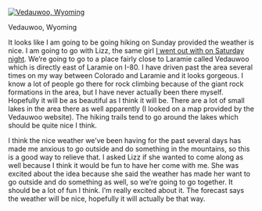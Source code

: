 [![Vedauwoo, Wyoming](https://i0.wp.com/manifestlyabsurd.wordpress.com/wp-content/uploads/2009/03/reynolds.jpg?resize=300%2C215 "Vedauwoo")](http://manifestlyabsurd.wordpress.com/2009/03/03/hiking-on-sunday/reynolds/)

Vedauwoo, Wyoming

It looks like I am going to be going hiking on Sunday provided the weather is nice. I am going to go with Lizz, the same girl [I went out with on Saturday night](http://manifestlyabsurd.wordpress.com/2009/03/01/last-night/). We’re going to go to a place fairly close to Laramie called Vedauwoo which is directly east of Laramie on I-80. I have driven past the area several times on my way between Colorado and Laramie and it looks gorgeous. I know a lot of people go there for rock climbing because of the giant rock formations in the area, but I have never actually been there myself. Hopefully it will be as beautiful as I think it will be. There are a lot of small lakes in the area there as well apparently (I looked on a map provided by the Vedauwoo website). The hiking trails tend to go around the lakes which should be quite nice I think.

I think the nice weather we’ve been having for the past several days has made me anxious to go outside and do something in the mountains, so this is a good way to relieve that. I asked Lizz if she wanted to come along as well because I think it would be fun to have her come with me. She was excited about the idea because she said the weather has made her want to go outside and do something as well, so we’re going to go together. It should be a lot of fun I think. I’m really excited about it. The forecast says the weather will be nice, hopefully it will actually be that way.